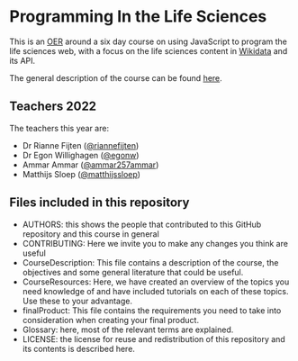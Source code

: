 # Programming In the Life Sciences

This is an [OER](https://github.com/BiGCAT-UM/pils) around a six day course on using JavaScript to program the life sciences web, with a focus on the life sciences content in [Wikidata](wikidata.org) and its API.

The general description of the course can be found [here](courseDescription.md).

## Teachers 2022
The teachers this year are:
* Dr Rianne Fijten ([@riannefijten](https://github.com/riannefijten))
* Dr Egon Willighagen ([@egonw](https://github.com/egonw))
* Ammar Ammar ([@ammar257ammar](https://github.com/ammar257ammar))
* Matthijs Sloep ([@matthijssloep](https://github.com/matthijssloep))

## Files included in this repository
- AUTHORS: this shows the people that contributed to this GitHub repository and this course in general
- CONTRIBUTING: Here we invite you to make any changes you think are useful
- CourseDescription: This file contains a description of the course, the objectives and some general literature that could be useful.
- CourseResources: Here, we have created an overview of the topics you need knowledge of and have included tutorials on each of these topics. Use these to your advantage.
- finalProduct: This file contains the requirements you need to take into consideration when creating your final product.
- Glossary: here, most of the relevant terms are explained.
- LICENSE: the license for reuse and redistribution of this repository and its contents is described here.  